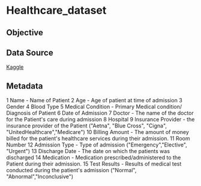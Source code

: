 # Healthcare_dataset


## Objective



## 
 


## Data Source
[Kaggle](https://www.kaggle.com/datasets/prasad22/healthcare-dataset/data)


## Metadata
1	Name - Name of Patient
2	Age - Age of patient at time of admission
3	Gender
4	Blood Type 
5	Medical Condition - Primary Medical condition/ Diagnosis of Patient
6	Date of Admission 
7	Doctor - The name of the doctor for the Patient's care during admission
8	Hospital
9	Insurance Provider - the insurance provider of the Patient ("Aetna", "Blue Cross", "Cigna", "UnitedHealthcare","Medicare")
10	Billing Amount - The amount of money billed for the patient's healthcare services during their admission.
11	Room Number
12	Admission Type - Type of admission ("Emergency","Elective", "Urgent")
13	Discharge Date - The date on which the patients was discharged 
14	Medication - Medication prescribed/administered to the Patient during their admission.
15	Test Results - Results of medical test conducted during the patient's admission ("Normal", "Abnormal","Inconclusive")



